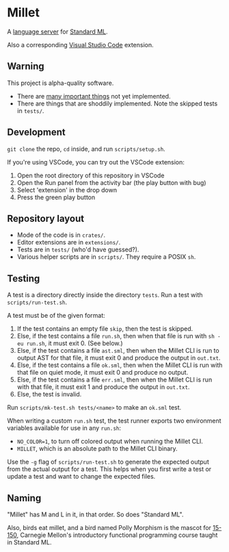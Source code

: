 # Millet

A [language server][lang-server] for [Standard ML][sml-def].

Also a corresponding [Visual Studio Code][vscode] extension.

## Warning

This project is alpha-quality software.

- There are [many important things](todo.md) not yet implemented.
- There are things that are shoddily implemented. Note the skipped tests in `tests/`.

## Development

`git clone` the repo, `cd` inside, and run `scripts/setup.sh`.

If you're using VSCode, you can try out the VSCode extension:

1. Open the root directory of this repository in VSCode
2. Open the Run panel from the activity bar (the play button with bug)
3. Select 'extension' in the drop down
4. Press the green play button

## Repository layout

- Mode of the code is in `crates/`.
- Editor extensions are in `extensions/`.
- Tests are in `tests/` (who'd have guessed?).
- Various helper scripts are in `scripts/`. They require a POSIX `sh`.

## Testing

A test is a directory directly inside the directory `tests`. Run a test with `scripts/run-test.sh`.

A test must be of the given format:

1. If the test contains an empty file `skip`, then the test is skipped.
2. Else, if the test contains a file `run.sh`, then when that file is run with `sh -eu run.sh`, it must exit 0. (See below.)
3. Else, if the test contains a file `ast.sml`, then when the Millet CLI is run to output AST for that file, it must exit 0 and produce the output in `out.txt`.
4. Else, if the test contains a file `ok.sml`, then when the Millet CLI is run with that file on quiet mode, it must exit 0 and produce no output.
5. Else, if the test contains a file `err.sml`, then when the Millet CLI is run with that file, it must exit 1 and produce the output in `out.txt`.
6. Else, the test is invalid.

Run `scripts/mk-test.sh tests/<name>` to make an `ok.sml` test.

When writing a custom `run.sh` test, the test runner exports two environment variables available for use in any `run.sh`:

- `NO_COLOR=1`, to turn off colored output when running the Millet CLI.
- `MILLET`, which is an absolute path to the Millet CLI binary.

Use the `-g` flag of `scripts/run-test.sh` to generate the expected output from the actual output for a test. This helps when you first write a test or update a test and want to change the expected files.

## Naming

"Millet" has M and L in it, in that order. So does "Standard ML".

Also, birds eat millet, and a bird named Polly Morphism is the mascot for [15-150][cmu150], Carnegie Mellon's introductory functional programming course taught in Standard ML.

[cmu150]: http://www.cs.cmu.edu/~15150/
[lang-server]: https://microsoft.github.io/language-server-protocol/
[node]: https://nodejs.org/en/
[rustup]: https://rustup.rs
[sml-def]: https://smlfamily.github.io/sml97-defn.pdf
[vscode]: https://code.visualstudio.com
